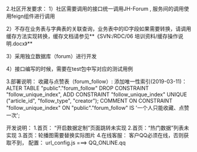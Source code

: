  
2.社区开发要求：
  1）社区需要调用的接口统一调用JH-Forum , 服务间的调用使用feign组件进行调用
  
  2）不存在业务表与字典表的关联查询，业务表中的ID字段如果需要转换，请调用缓存方法实现转换，缓存文档请参见**《SVN:/RDC/06 培训资料/缓存操作说明.docx》**
  
  3）采用独立数据库（forum）进行开发
  
  4）接口编写的时候，需要在test包中写对应的测试用例
  
  
  
3.部署说明：
   收藏与点赞表（forum_follow）:
      添加唯一性索引(2019-03-11)：
      ALTER TABLE "public"."forum_follow" 
        DROP CONSTRAINT "follow_unique_index",
        ADD CONSTRAINT "follow_unique_index" UNIQUE ("article_id", "follow_type", "creator");
      COMMENT ON CONSTRAINT "follow_unique_index" ON "public"."forum_follow" IS '一个人只能收藏、点赞一次';
  

开发说明：
1.首页： “开启数据定制”页面跳转未实现
2.首页：“热门数据”列表未实现
3.首页：轮播图需要替换实际图片
4.在线客服： 客户QQ必须在线，否则获取不到， 配置： url_config.js ===>  QQ_ONLINE.qq
